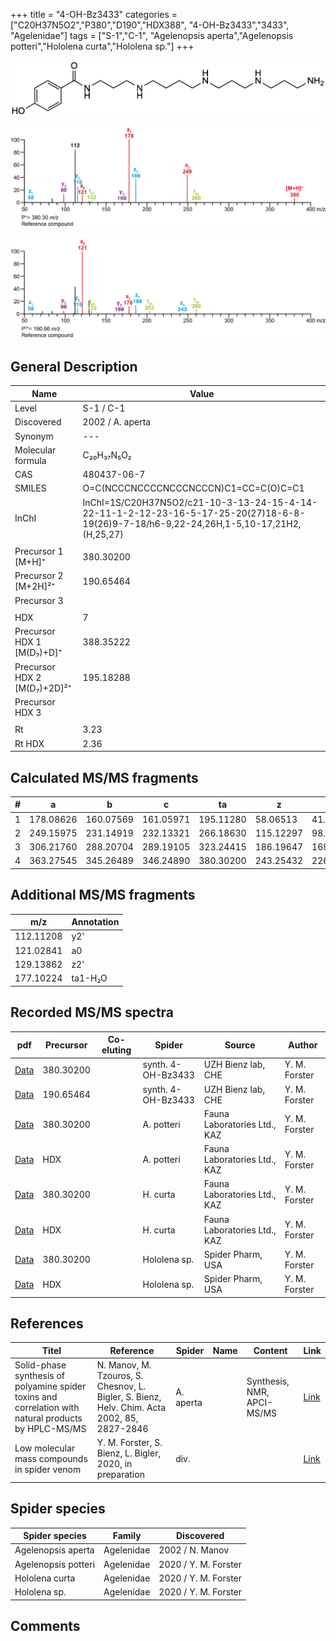 +++
title = "4-OH-Bz3433"
categories = ["C20H37N5O2","P380","D190","HDX388",
"4-OH-Bz3433","3433",
"Agelenidae"]
tags = ["S-1","C-1",
"Agelenopsis aperta","Agelenopsis potteri","Hololena curta","Hololena sp."]
+++

![](/img/4-OH-Bz3433.png)

![](/img_MSMS/380_4-OH-Bz3433.png?classes=border)

![](/img_MSMS/380_4-OH-Bz3433_2.png?classes=border)

## General Description

| Name                        | Value            |
|-----------------------------|------------------|
| Level                       | S-1 / C-1                |
| Discovered                  | 2002 / A. aperta |
| Synonym                     | ---              |
| Molecular formula           | C₂₀H₃₇N₅O₂       |
| CAS                         | 480437-06-7      |
| SMILES | O=C(NCCCNCCCCNCCCNCCCN)C1=CC=C(O)C=C1  |
| InChI  | InChI=1S/C20H37N5O2/c21-10-3-13-24-15-4-14-22-11-1-2-12-23-16-5-17-25-20(27)18-6-8-19(26)9-7-18/h6-9,22-24,26H,1-5,10-17,21H2,(H,25,27)  |
|                             |                  |
| Precursor 1 [M+H]⁺          | 380.30200        |
| Precursor 2 [M+2H]²⁺        | 190.65464        |
| Precursor 3                 |                  |
|                             |                  |
| HDX                         | 7                |
| Precursor HDX 1 [M(D₇)+D]⁺   | 388.35222        |
| Precursor HDX 2 [M(D₇)+2D]²⁺ | 195.18288        |
| Precursor HDX 3             |                  |
|                             |                  |
| Rt                          | 3.23             |
| Rt HDX                      | 2.36                 |

## Calculated MS/MS fragments

| # | a         | b         | c         | ta        | z         | y         | tz        |
|---|-----------|-----------|-----------|-----------|-----------|-----------|-----------|
| 1 | 178.08626 | 160.07569 | 161.05971 | 195.11280 | 58.06513 | 41.03858 | 75.09167 |
| 2 | 249.15975 | 231.14919 | 232.13321 | 266.18630 | 115.12297 | 98.09643 | 132.14952 |
| 3 | 306.21760 | 288.20704 | 289.19105 | 323.24415 | 186.19647 | 169.16993 | 203.22302 |
| 4 | 363.27545 | 345.26489 | 346.24890 | 380.30200 | 243.25432 | 226.22777 | 260.28087 |

## Additional MS/MS fragments

| m/z       | Annotation |
|-----------|------------|
| 112.11208 | y2'        |
| 121.02841 | a0         |
| 129.13862 | z2'        |
| 177.10224 | ta1-H₂O    |

## Recorded MS/MS spectra

| pdf                                     | Precursor | Co-eluting | Spider             | Source             | Author        |
|-----------------------------------------|-----------|------------|--------------------|--------------------|---------------|
| [Data](/pdf/380_4-OH-Bz3433_3-23.pdf)   | 380.30200 |            | synth. 4-OH-Bz3433 | UZH Bienz lab, CHE | Y. M. Forster |
| [Data](/pdf/380_4-OH-Bz3433_3-23_2.pdf) | 190.65464 |            | synth. 4-OH-Bz3433 | UZH Bienz lab, CHE | Y. M. Forster |
| [Data](/pdf/A-potteri/380_4-OH-Bz3433_Ap.pdf) | 380.30200 |           | A. potteri | Fauna Laboratories Ltd., KAZ | Y. M. Forster |
| [Data](/pdf/A-potteri/380_4-OH-Bz3433_Ap_HDX.pdf) | HDX |           | A. potteri | Fauna Laboratories Ltd., KAZ | Y. M. Forster |
| [Data](/pdf/H-curta/380_4-OH-Bz3433_Hc.pdf) | 380.30200 |           | H. curta | Fauna Laboratories Ltd., KAZ | Y. M. Forster |
| [Data](/pdf/H-curta/380_4-OH-Bz3433_Hc_HDX.pdf) | HDX |           | H. curta | Fauna Laboratories Ltd., KAZ | Y. M. Forster |
| [Data](/pdf/Hololena-sp/380_4-OH-Bz3433_Ho-sp.pdf) | 380.30200 |           | Hololena sp. | Spider Pharm, USA | Y. M. Forster |
| [Data](/pdf/Hololena-sp/380_4-OH-Bz3433_Ho-sp_HDX.pdf) | HDX |           | Hololena sp. | Spider Pharm, USA | Y. M. Forster |


## References

| Titel                                                                                                | Reference                                                                                   | Spider    | Name | Content               | Link                                              |
|------------------------------------------------------------------------------------------------------|---------------------------------------------------------------------------------------------|-----------|------|-----------------------|---------------------------------------------------|
| Solid-phase synthesis of polyamine spider toxins and correlation with natural products by HPLC-MS/MS | N. Manov, M. Tzouros, S. Chesnov, L. Bigler, S. Bienz, Helv. Chim. Acta 2002, 85, 2827-2846 | A. aperta |      | Synthesis, NMR, APCI-MS/MS | [Link](https://onlinelibrary.wiley.com/doi/abs/10.1002/1522-2675%28200209%2985%3A9%3C2827%3A%3AAID-HLCA2827%3E3.0.CO%3B2-5) |
| Low molecular mass compounds in spider venom      | Y. M. Forster, S. Bienz, L. Bigler, 2020, in preparation          | div.       |   |   | [Link](unknown) |

## Spider species

| Spider species     | Family     | Discovered      |
|--------------------|------------|-----------------|
| Agelenopsis aperta | Agelenidae | 2002 / N. Manov |
| Agelenopsis potteri | Agelenidae | 2020 / Y. M. Forster |
| Hololena curta | Agelenidae | 2020 / Y. M. Forster |
| Hololena sp. | Agelenidae | 2020 / Y. M. Forster |

## Comments